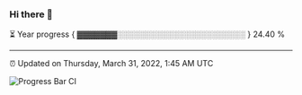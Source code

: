 ### Hi there 👋

⏳ Year progress { ▓▓▓▓▓▓▓░░░░░░░░░░░░░░░░░░░░░░░ } 24.40 %

---

⏰ Updated on Thursday, March 31, 2022, 1:45 AM UTC

![Progress Bar CI](https://github.com/arthurbuhl/arthurbuhl/workflows/Progress%20Bar%20CI/badge.svg)
